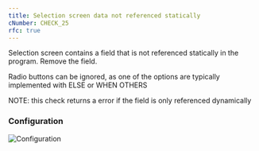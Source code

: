 ```yaml
---
title: Selection screen data not referenced statically
cNumber: CHECK_25
rfc: true
---
```


Selection screen contains a field that is not referenced statically in the program. Remove the field.

Radio buttons can be ignored, as one of the options are typically implemented with ELSE or WHEN OTHERS

NOTE: this check returns a error if the field is only referenced dynamically

### Configuration
![Configuration](/img/25_conf.png)